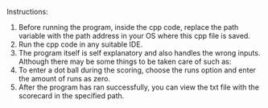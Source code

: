 Instructions:
1. Before running the program, inside the cpp code, replace the path variable with the path address in your OS where this cpp file is saved.
2. Run the cpp code in any suitable IDE.
3. The program itself is self explanatory and also handles the wrong inputs. Although there may be some things to be taken care of such as:
4. To enter a dot ball during the scoring, choose the runs option and enter the amount of runs as zero.
5. After the program has ran successfully, you can view the txt file with the scorecard in the specified path.
